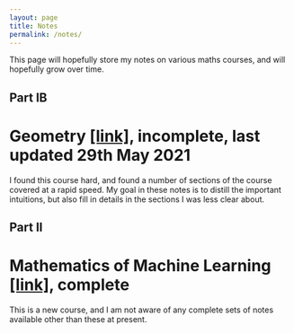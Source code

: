 ```yaml
---
layout: page
title: Notes
permalink: /notes/
---
```


This page will hopefully store my notes on various maths courses, and will hopefully grow over time.

## Part IB

# Geometry <a href="../assets/Geom.pdf" target="_blank">[link]</a>, incomplete, last updated 29th May 2021

I found this course hard, and found a number of sections of the course covered at a rapid speed. My goal in these notes is to distill the important intuitions, but also fill in details in the sections I was less clear about.

## Part II

# Mathematics of Machine Learning <a href="../assets/MML.pdf" target="_blank">[link]</a>, complete

This is a new course, and I am not aware of any complete sets of notes available other than these at present.